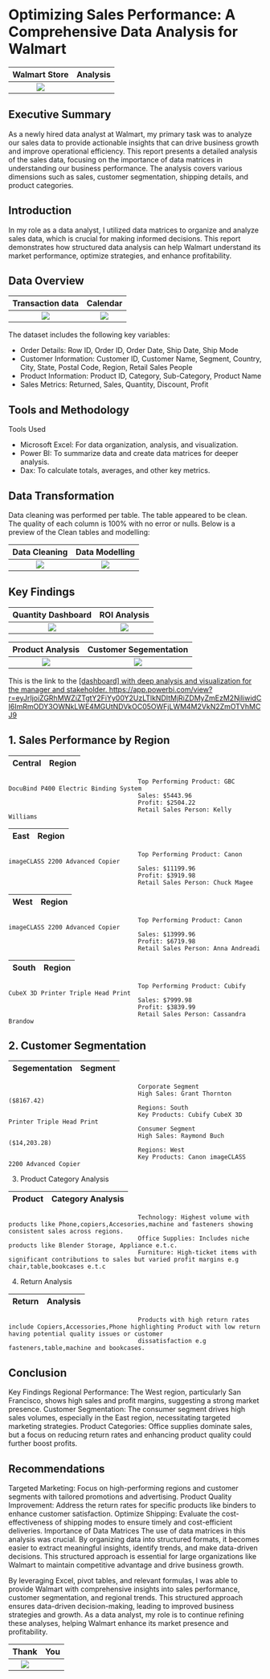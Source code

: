 # Optimizing Sales Performance: A Comprehensive Data Analysis for Walmart

Walmart  Store                             |          Analysis  
:-----------------------------------------:|:------------------------:
![](istockphoto-1205217071-612x612.jpg)    | 

## Executive Summary
As a newly hired data analyst at Walmart, my primary task was to analyze our sales data to provide actionable insights that can drive business growth and improve operational efficiency. This report presents a detailed analysis of the sales data, focusing on the importance of data matrices in understanding our business performance. The analysis covers various dimensions such as sales, customer segmentation, shipping details, and product categories.

## Introduction
In my role as a data analyst, I utilized data matrices to organize and analyze sales data, which is crucial for making informed decisions. This report demonstrates how structured data analysis can help Walmart understand its market performance, optimize strategies, and enhance profitability.

## Data Overview

Transaction data                       |          Calendar 
:-------------------------------------:|:------------------------:
![](walmart45.JPG)                     | ![](walmart_48.JPG)   


The dataset includes the following key variables:

- Order Details: Row ID, Order ID, Order Date, Ship Date, Ship Mode
- Customer Information: Customer ID, Customer Name, Segment, Country, City, State, Postal Code, Region, Retail Sales People
- Product Information: Product ID, Category, Sub-Category, Product Name
- Sales Metrics: Returned, Sales, Quantity, Discount, Profit

## Tools and Methodology
Tools Used
- Microsoft Excel: For data organization, analysis, and visualization.
- Power BI: To summarize data and create data matrices for deeper analysis.
- Dax: To calculate totals, averages, and other key metrics.


## Data Transformation

Data cleaning was performed per table.
The table appeared to be clean.
The quality of each column is 100% with no error or nulls.
Below is a preview of the Clean tables and modelling:

Data Cleaning            |           Data Modelling
:--------------------------:|:------------------------:
![](Cleaning.JPG)          |         ![](Modelling45.JPG)



## Key Findings

Quantity Dashboard                     |     ROI Analysis
:-------------------------------------:|:------------------------:
![](Capture22.JPG)                     |    ![](Capture23.JPG)   



 Product Analysis                     |  Customer Segementation   
:-------------------------------------:|:-----------------------:
 ![](Capture24.JPG)                    |   ![](Capture21.JPG)                                         


This is the link to the </b> <a href="https://app.powerbi.com/view?r=eyJrIjoiZGRhMWZiZTgtY2FiYy00Y2UzLTlkNDItMjRiZDMyZmEzM2NjIiwidCI6ImRmODY3OWNkLWE4MGUtNDVkOC05OWFjLWM4M2VkN2ZmOTVhMCJ9">[dashboard] with deep analysis and visualization for the manager and stakeholder.
https://app.powerbi.com/view?r=eyJrIjoiZGRhMWZiZTgtY2FiYy00Y2UzLTlkNDItMjRiZDMyZmEzM2NjIiwidCI6ImRmODY3OWNkLWE4MGUtNDVkOC05OWFjLWM4M2VkN2ZmOTVhMCJ9

## 1. Sales Performance by Region

 Central                             |            Region
:-----------------------------------:|:------------------------:
                                        Top Performing Product: GBC DocuBind P400 Electric Binding System
                                        Sales: $5443.96
                                        Profit: $2504.22
                                        Retail Sales Person: Kelly Williams                                           

  East                               |           Region
:-----------------------------------:|:------------------------:
                                        Top Performing Product: Canon imageCLASS 2200 Advanced Copier
                                        Sales: $11199.96
                                        Profit: $3919.98
                                        Retail Sales Person: Chuck Magee              

  West                               |           Region
:-----------------------------------:|:------------------------:
                                        Top Performing Product: Canon imageCLASS 2200 Advanced Copier
                                        Sales: $13999.96
                                        Profit: $6719.98
                                        Retail Sales Person: Anna Andreadi    


  South                              |           Region
:-----------------------------------:|:------------------------:
                                        Top Performing Product: Cubify CubeX 3D Printer Triple Head Print
                                        Sales: $7999.98
                                        Profit: $3839.99
                                        Retail Sales Person: Cassandra Brandow   
                                        
## 2. Customer Segmentation

 Segementation                       |       Segment 
:-----------------------------------:|:------------------------:
                                        Corporate Segment
                                        High Sales: Grant Thornton ($8167.42)
                                        Regions: South
                                        Key Products: Cubify CubeX 3D Printer Triple Head Print
                                        Consumer Segment
                                        High Sales: Raymond Buch ($14,203.28)
                                        Regions: West
                                        Key Products: Canon imageCLASS 2200 Advanced Copier

3. Product Category Analysis

 Product                             |      Category Analysis
:-----------------------------------:|:------------------------:
                                        Technology: Highest volume with products like Phone,copiers,Accesories,machine and fasteners showing consistent sales across regions.
                                        Office Supplies: Includes niche products like Blender Storage, Appliance e.t.c.
                                        Furniture: High-ticket items with significant contributions to sales but varied profit margins e.g chair,table,bookcases e.t.c

4. Return Analysis

 Return                              |       Analysis
:-----------------------------------:|:------------------------:
                                        Products with high return rates include Copiers,Accessories,Phone highlighting Product with low return having potential quality issues or customer 
                                        dissatisfaction e.g fasteners,table,machine and bookcases.

## Conclusion
Key Findings
Regional Performance: The West region, particularly San Francisco, shows high sales and profit margins, suggesting a strong market presence.
Customer Segmentation: The consumer segment drives high sales volumes, especially in the East region, necessitating targeted marketing strategies.
Product Categories: Office supplies dominate sales, but a focus on reducing return rates and enhancing product quality could further boost profits.

## Recommendations
Targeted Marketing: Focus on high-performing regions and customer segments with tailored promotions and advertising.
Product Quality Improvement: Address the return rates for specific products like binders to enhance customer satisfaction.
Optimize Shipping: Evaluate the cost-effectiveness of shipping modes to ensure timely and cost-efficient deliveries.
Importance of Data Matrices
The use of data matrices in this analysis was crucial. By organizing data into structured formats, it becomes easier to extract meaningful insights, identify trends, and make data-driven decisions. This structured approach is essential for large organizations like Walmart to maintain competitive advantage and drive business growth.

By leveraging Excel, pivot tables, and relevant formulas, I was able to provide Walmart with comprehensive insights into sales performance, customer segmentation, and regional trends. This structured approach ensures data-driven decision-making, leading to improved business strategies and growth. As a data analyst, my role is to continue refining these analyses, helping Walmart enhance its market presence and profitability.


Thank                                  | You
:-------------------------------------:|:------------------------:
![](getty_469566889_105923.jpg)        |   
